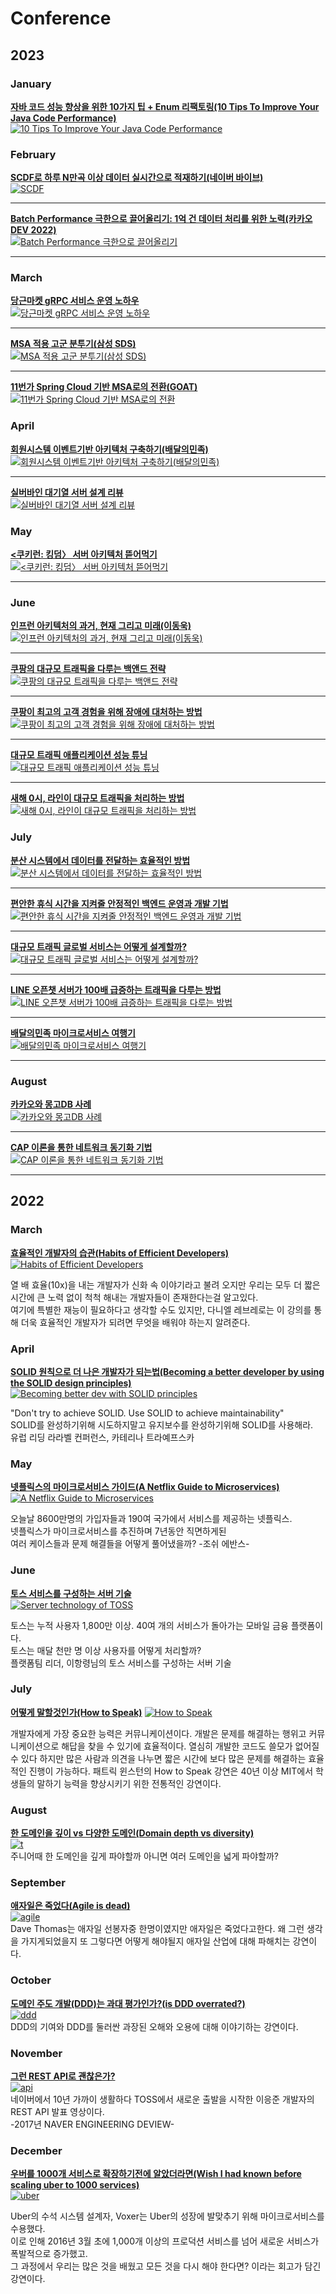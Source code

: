 # Conference

## 2023

### January
**[자바 코드 성능 향상을 위한 10가지 팁 + Enum 리팩토링(10 Tips To Improve Your Java Code Performance)](https://github.com/JayFreemandev/Conference/blob/main/10%20Tips%20To%20Improve%20Your%20Java%20Code%20Performance/readme.md)**  
[![10 Tips To Improve Your Java Code Performance](https://github.com/JayFreemandev/Conference/assets/72185011/6847b55d-d75d-4b67-adf1-c9a91d010d74)](https://www.youtube.com/watch?v=frhNwZo_eQE)

### February
**[SCDF로 하루 N만곡 이상 데이터 실시간으로 적재하기(네이버 바이브)](https://github.com/JayFreemandev/Conference/tree/main/%EB%84%A4%EC%9D%B4%EB%B2%84%20%EB%B0%94%EC%9D%B4%EB%B8%8C%20%EB%B0%B0%EC%B9%98%20%EA%B0%9C%EC%84%A0)**  
[![SCDF](https://github.com/JayFreemandev/Conference/assets/72185011/baa9f5b6-51aa-4058-950f-c238c5481e7c)](https://www.youtube.com/watch?v=frhNwZo_eQE)
<hr>

**[Batch Performance 극한으로 끌어올리기: 1억 건 데이터 처리를 위한 노력(카카오 DEV 2022)](https://github.com/JayFreemandev/Conference/tree/main/%EB%84%A4%EC%9D%B4%EB%B2%84%20%EB%B0%94%EC%9D%B4%EB%B8%8C%20%EB%B0%B0%EC%B9%98%20%EA%B0%9C%EC%84%A0)**  
[![Batch Performance 극한으로 끌어올리기](https://github.com/JayFreemandev/Conference/assets/72185011/3455a77f-56af-455f-80cd-ba1c47bfcc66)](https://www.youtube.com/watch?v=2IIwQDIi3ys&list=PLyraqdoIVJhmCIlhXAYjZwqwxT5Ih1kBG&index=7)
<hr>

### March  
**[당근마켓 gRPC 서비스 운영 노하우](https://github.com/JayFreemandev/Conference/tree/main/Functional%20Programming)**  
[![당근마켓 gRPC 서비스 운영 노하우](https://github.com/JayFreemandev/Conference/assets/72185011/95ca5de2-9577-472f-97dc-2a1540ff3fdc)](https://www.youtube.com/watch?v=2IIwQDIi3ys&list=PLyraqdoIVJhmCIlhXAYjZwqwxT5Ih1kBG&index=7)
<hr>

**[MSA 적용 고군 분투기(삼성 SDS)](https://github.com/JayFreemandev/Conference/tree/main/Functional%20Programming)**  
[![MSA 적용 고군 분투기(삼성 SDS)](https://github.com/JayFreemandev/Conference/assets/72185011/aa8ca745-abce-4dca-acaa-bc73b64a9f1a)](https://www.youtube.com/watch?v=1SgmZQsUurE)
<hr>

**[11번가 Spring Cloud 기반 MSA로의 전환(GOAT)](https://github.com/JayFreemandev/Conference/tree/main/Functional%20Programming)**  
[![11번가 Spring Cloud 기반 MSA로의 전환](https://github.com/JayFreemandev/Conference/assets/72185011/bbe10d18-47dc-4b64-a632-c342b8cbfa47)](https://www.youtube.com/watch?v=J-VP0WFEQsY)
### April 
**[회원시스템 이벤트기반 아키텍처 구축하기(배달의민족)](https://github.com/JayFreemandev/Conference/tree/main/Functional%20Programming)**  
[![회원시스템 이벤트기반 아키텍처 구축하기(배달의민족)](https://github.com/JayFreemandev/Conference/assets/72185011/b4fc40bc-1b84-4df1-83b8-942ef08f4895)](https://www.youtube.com/watch?v=b65zIH7sDug)
<hr>

**[실버바인 대기열 서버 설계 리뷰](https://github.com/JayFreemandev/Conference/tree/main/Functional%20Programming)**  
[![실버바인 대기열 서버 설계 리뷰](https://github.com/JayFreemandev/Conference/assets/72185011/c82de316-f795-49c1-9b86-2c5bd6160d53)](https://www.youtube.com/watch?v=3pO9GJ4zndE)
### May
**[<쿠키런: 킹덤〉 서버 아키텍처 뜯어먹기](https://github.com/JayFreemandev/Conference/tree/main/Functional%20Programming)**  
[![<쿠키런: 킹덤〉 서버 아키텍처 뜯어먹기](https://github.com/JayFreemandev/Conference/assets/72185011/d14b3a07-6952-4b72-8d5f-a12c1556d2bd)](https://www.youtube.com/watch?v=FUEZibcZEkg)
<hr>

### June
**[인프런 아키텍처의 과거, 현재 그리고 미래(이동욱)](https://github.com/JayFreemandev/Conference/tree/main/Functional%20Programming)**  
[![인프런 아키텍처의 과거, 현재 그리고 미래(이동욱)](https://github.com/JayFreemandev/Conference/assets/72185011/03b5106d-1a9a-4c79-a023-be58fb1964ef)](https://www.youtube.com/watch?v=D_QH50UkX_4)
<hr>

**[쿠팡의 대규모 트래픽을 다루는 백앤드 전략](https://github.com/JayFreemandev/Conference/tree/main/Functional%20Programming)**  
[![쿠팡의 대규모 트래픽을 다루는 백앤드 전략](https://github.com/JayFreemandev/Conference/assets/72185011/cb30e7d3-43c1-4b31-9089-524dc564b855)](https://www.youtube.com/watch?v=qzHjK1-07fI&t=1297s)
<hr>

**[쿠팡이 최고의 고객 경험을 위해 장애에 대처하는 방법](https://github.com/JayFreemandev/Conference/tree/main/Functional%20Programming)**  
[![쿠팡이 최고의 고객 경험을 위해 장애에 대처하는 방법](https://github.com/JayFreemandev/Conference/assets/72185011/a085520f-6d4d-4355-9973-ea8088324ebb)](https://www.youtube.com/watch?v=Y6Tfsd9S6GU)
<hr>

**[대규모 트래픽 애플리케이션 성능 튜닝](https://github.com/JayFreemandev/Conference/tree/main/Functional%20Programming)**  
[![대규모 트래픽 애플리케이션 성능 튜닝](https://github.com/JayFreemandev/Conference/assets/72185011/d0e98fdb-a91d-4be0-b1ca-ce22d28c1abe)](https://www.youtube.com/watch?v=5oTlFJ0llNw)
<hr>

**[새해 0시, 라인이 대규모 트래픽을 처리하는 방법](https://github.com/JayFreemandev/Conference/tree/main/Functional%20Programming)**  
[![새해 0시, 라인이 대규모 트래픽을 처리하는 방법](https://github.com/JayFreemandev/Conference/assets/72185011/b18826a6-c24e-4efb-9a33-aea3358e4285)](https://www.youtube.com/watch?v=igw8oUQBXtc)
### July
**[분산 시스템에서 데이터를 전달하는 효율적인 방법](https://github.com/JayFreemandev/Conference/tree/main/Functional%20Programming)**  
[![분산 시스템에서 데이터를 전달하는 효율적인 방법](https://github.com/JayFreemandev/Conference/assets/72185011/003c7374-db19-4636-886a-0c0acd067668)](https://www.youtube.com/watch?v=uk5fRLUsBfk)
<hr>

**[편안한 휴식 시간을 지켜줄 안정적인 백엔드 운영과 개발 기법](https://github.com/JayFreemandev/Conference/tree/main/Functional%20Programming)**  
[![편안한 휴식 시간을 지켜줄 안정적인 백엔드 운영과 개발 기법](https://github.com/JayFreemandev/Conference/assets/72185011/9bc82ef2-560c-4522-b01a-ac68268e4446)](https://www.youtube.com/watch?v=2hCbY_mpqSgC)
<hr>

**[대규모 트래픽 글로벌 서비스는 어떻게 설계할까?](https://github.com/JayFreemandev/Conference/tree/main/Functional%20Programming)**  
[![대규모 트래픽 글로벌 서비스는 어떻게 설계할까?](https://github.com/JayFreemandev/Conference/assets/72185011/2e13cfb1-7118-4bcb-965a-2a397c37355c)](https://www.youtube.com/watch?v=P0z14EJvnjE)
<hr>

**[LINE 오픈챗 서버가 100배 급증하는 트래픽을 다루는 방법](https://github.com/JayFreemandev/Conference/tree/main/Functional%20Programming)**  
[![LINE 오픈챗 서버가 100배 급증하는 트래픽을 다루는 방법](https://github.com/JayFreemandev/Conference/assets/72185011/5a3686d1-bf92-452a-858d-82490b87a1c4)](https://www.youtube.com/watch?v=L5ZjChLvd7U)
<hr>

**[배달의민족 마이크로서비스 여행기](https://github.com/JayFreemandev/Conference/tree/main/Functional%20Programming)**  
[![배달의민족 마이크로서비스 여행기](https://github.com/JayFreemandev/Conference/assets/72185011/126e3fc5-e2ee-4d53-8054-1e290d9c8c6f)](https://youtu.be/BnS6343GTkY)
<hr>

### August
**[카카오와 몽고DB 사례](https://github.com/JayFreemandev/Conference/tree/main/Functional%20Programming)**  
[![카카오와 몽고DB 사례](https://github.com/JayFreemandev/Conference/assets/72185011/126e3fc5-e2ee-4d53-8054-1e290d9c8c6f)](https://youtu.be/BnS6343GTkY)
<hr>

**[CAP 이론을 통한 네트워크 동기화 기법](https://github.com/JayFreemandev/Conference/tree/main/Functional%20Programming)**  
[![CAP 이론을 통한 네트워크 동기화 기법](https://github.com/JayFreemandev/Conference/assets/72185011/126e3fc5-e2ee-4d53-8054-1e290d9c8c6f)](https://youtu.be/BnS6343GTkY)
<hr>

## 2022

### March

**[효율적인 개발자의 습관(Habits of Efficient Developers)](https://github.com/JayFreemandev/Conference/blob/main/Habits%20of%20Efficient%20Developers/README.md)**  
[![Habits of Efficient Developers](https://user-images.githubusercontent.com/72185011/158063126-5b8e377e-215b-4fc1-8f1c-f04b33e2cd2b.png)](https://youtu.be/9-cyC6O81Bk)

열 배 효율(10x)을 내는 개발자가 신화 속 이야기라고 불려 오지만 우리는 모두 더 짧은 시간에 큰 노력 없이 척척 해내는 개발자들이 존재한다는걸 알고있다.  
여기에 특별한 재능이 필요하다고 생각할 수도 있지만, 다니엘 레브레로는 이 강의를 통해 더욱 효율적인 개발자가 되려면 무엇을 배워야 하는지 알려준다.

### April
**[SOLID 원칙으로 더 나은 개발자가 되는법(Becoming a better developer by using the SOLID design principles)](https://github.com/JayFreemandev/Conference/tree/main/Becoming%20a%20better%20developer%20by%20using%20the%20SOLID%20design%20principles)**  
[![Becoming better dev with SOLID principles](https://user-images.githubusercontent.com/72185011/158067792-e4add847-4526-4ed7-96e9-eb3170414e1b.png)](https://www.youtube.com/watch?v=rtmFCcjEgEw&pp=ugMICgJrbxABGAE%3D)

"Don't try to achieve SOLID. Use SOLID to achieve maintainability"  
SOLID를 완성하기위해 시도하지말고 유지보수를 완성하기위해 SOLID를 사용해라.  
유럽 리딩 라라벨 컨퍼런스, 카테리나 트라예프스카  

### May

**[넷플릭스의 마이크로서비스 가이드(A Netflix Guide to Microservices)](https://github.com/JayFreemandev/Conference/tree/main/A%20Netflix%20Guide%20to%20Microservices)**  
[![A Netflix Guide to Microservices](https://user-images.githubusercontent.com/72185011/171405373-24027b6d-b266-438e-90a4-00d8b4442f80.png)](https://www.youtube.com/watch?v=V_oxbj-a1wQ)

오늘날 8600만명의 가입자들과 190여 국가에서 서비스를 제공하는 넷플릭스.  
넷플릭스가 마이크로서비스를 추진하며 7년동안 직면하게된  
여러 케이스들과 문제 해결들을 어떻게 풀어냈을까? -조쉬 에반스-

### June
**[토스 서비스를 구성하는 서버 기술](https://github.com/JayFreemandev/Conference/blob/main/%ED%86%A0%EC%8A%A4%20%EC%84%9C%EB%B9%84%EC%8A%A4%EB%A5%BC%20%EA%B5%AC%EC%84%B1%ED%95%98%EB%8A%94%20%EC%84%9C%EB%B2%84%20%EA%B8%B0%EC%88%A0/RAEDME.MD)**  
[![Server technology of TOSS](https://user-images.githubusercontent.com/72185011/171407219-e66ab8b4-e137-4623-ad6e-6c32f647b2a0.png)](https://youtu.be/9-cyC6O81Bk)

토스는 누적 사용자 1,800만 이상. 40여 개의 서비스가 돌아가는 모바일 금융 플랫폼이다.  
토스는 매달 천만 명 이상 사용자를 어떻게 처리할까?  
플랫폼팀 리더, 이항령님의 토스 서비스를 구성하는 서버 기술
  
### July
**[어떻게 말할것인가(How to Speak)](https://github.com/JayFreemandev/Conference/blob/main/How%20To%20Speak/README.MD)** 
[![How to Speak](https://user-images.githubusercontent.com/72185011/173223072-7b93a1db-19bd-47e0-b81b-21c94c1c3f26.png)](https://youtu.be/Unzc731iCUY)

개발자에게 가장 중요한 능력은 커뮤니케이션이다. 개발은 문제를 해결하는 행위고 커뮤니케이션으로 해답을 찾을 수 있기에 효율적이다. 
열심히 개발한 코드도 쓸모가 없어질 수 있다 하지만 많은 사람과 의견을 나누면 짧은 시간에 보다 많은 문제를 해결하는 효율적인 진행이 가능하다.
패트릭 윈스턴의 How to Speak 강연은 40년 이상 MIT에서 학생들의 말하기 능력을 향상시키기 위한 전통적인 강연이다. 

### August 
**[한 도메인을 깊이 vs 다양한 도메인(Domain depth vs diversity)](https://github.com/JayFreemandev/Conference/blob/main/Domain%20depth%20vs%20diversity%20for%20Junior%20Developer/readme.md)**  
[![t](https://user-images.githubusercontent.com/72185011/202849341-62434332-b285-4b82-b7cd-0053deea4d29.png)](https://www.youtube.com/watch?v=jbrIzLq67zs)  
주니어때 한 도메인을 깊게 파야할까 아니면 여러 도메인을 넓게 파야할까?  

### September
**[애자일은 죽었다(Agile is dead)](https://github.com/JayFreemandev/Conference/tree/main/Agile%20is%20Dead)**  
[![agile](https://user-images.githubusercontent.com/72185011/200123020-4e67b5be-3754-4f61-ab86-4e940f547dbc.jpg)](https://www.youtube.com/watch?v=a-BOSpxYJ9M)  
Dave Thomas는 애자일 선봉자중 한명이였지만 애자일은 죽었다고한다. 왜 그런 생각을 가지게되었을지 또 그렇다면 어떻게 해야될지 애자일 산업에 대해 파해치는 강연이다.  

### October
**[도메인 주도 개발(DDD)는 과대 평가인가?(is DDD overrated?)](https://github.com/JayFreemandev/Conference/tree/main/Is%20Domain-Driven%20Design%20Overrated%3F)**  
[![ddd](https://user-images.githubusercontent.com/72185011/200123423-e6418606-4be2-41a9-9384-8c0050873822.jpg)](https://www.youtube.com/results?search_query=DDD+is+overated)  
DDD의 기여와 DDD를 둘러싼 과장된 오해와 오용에 대해 이야기하는 강연이다. 

### November
**[그런 REST API로 괜찮은가?](https://github.com/JayFreemandev/Conference/blob/main/%EA%B7%B8%EB%9F%B0%20REST%20API%EB%A1%9C%20%EA%B4%9C%EC%B0%AE%EC%9D%80%EA%B0%80%3F/readme.md)**  
[![api](https://user-images.githubusercontent.com/72185011/202465986-121bf7f1-3570-4a00-90d2-50fd7cfabbfb.jpg)](https://tv.naver.com/v/2292653)  
네이버에서 10년 가까이 생활하다 TOSS에서 새로운 출발을 시작한 이응준 개발자의 REST API 발표 영상이다.  
-2017년 NAVER ENGINEERING DEVIEW-  

### December
**[우버를 1000개 서비스로 확장하기전에 알았더라면(Wish I had known before scaling uber to 1000 services)](https://github.com/JayFreemandev/Conference/tree/main/What%20I%20Wish%20I%20Had%20Known%20Before%20Scaling%20Uber%20to%201000%20Services)**   
[![uber](https://user-images.githubusercontent.com/72185011/200123677-a3e6939d-7160-484c-886d-1a5f5135db72.jpg)](https://www.youtube.com/watch?v=kb-m2fasdDY)  

Uber의 수석 시스템 설계자, Voxer는 Uber의 성장에 발맞추기 위해 마이크로서비스를 수용했다.   
이로 인해 2016년 3월 초에 1,000개 이상의 프로덕션 서비스를 넘어 새로운 서비스가 폭발적으로 증가했고.   
그 과정에서 우리는 많은 것을 배웠고 모든 것을 다시 해야 한다면? 이라는 회고가 담긴 강연이다.  
